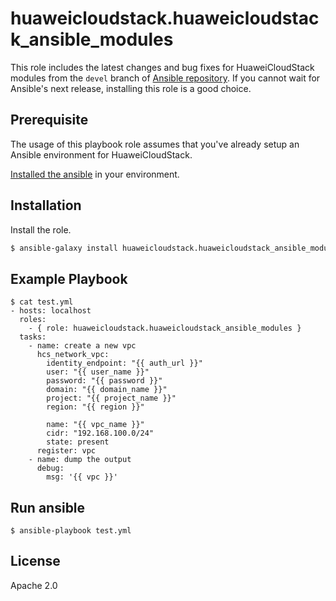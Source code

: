huaweicloudstack.huaweicloudstack_ansible_modules
=========

This role includes the latest changes and bug fixes for HuaweiCloudStack modules from the `devel` branch of [Ansible repository](https://github.com/ansible/ansible). If you cannot wait for Ansible's next release, installing this role is a good choice.

Prerequisite
------------

The usage of this playbook role assumes that you've already setup an Ansible environment for HuaweiCloudStack.

[Installed the ansible](https://docs.ansible.com/ansible/latest/installation_guide/intro_installation.html) in your environment.

Installation
------------

Install the role.

  ``` bash
  $ ansible-galaxy install huaweicloudstack.huaweicloudstack_ansible_modules
  ```

Example Playbook
----------------

    $ cat test.yml
    - hosts: localhost
      roles:
        - { role: huaweicloudstack.huaweicloudstack_ansible_modules }
      tasks:
		- name: create a new vpc
		  hcs_network_vpc:
			identity_endpoint: "{{ auth_url }}"
			user: "{{ user_name }}"
			password: "{{ password }}"
			domain: "{{ domain_name }}"
			project: "{{ project_name }}"
			region: "{{ region }}"

			name: "{{ vpc_name }}"
			cidr: "192.168.100.0/24"
			state: present
		  register: vpc 
		- name: dump the output
		  debug:
			msg: '{{ vpc }}'

Run ansible
-----------
```
$ ansible-playbook test.yml
```

License
-------
Apache 2.0
